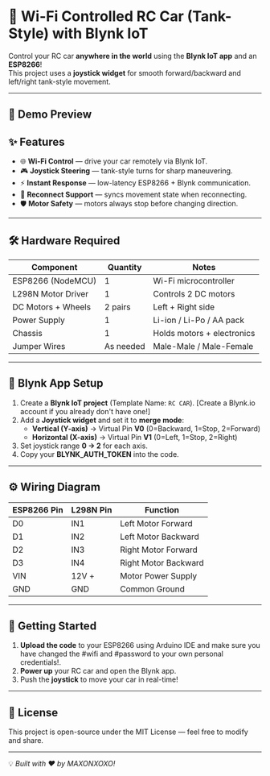 # 🚗 Wi-Fi Controlled RC Car (Tank-Style) with Blynk IoT  

Control your RC car **anywhere in the world** using the **Blynk IoT app** and an **ESP8266**!  
This project uses a **joystick widget** for smooth forward/backward and left/right tank-style movement.  

---
## 📸 Demo Preview  



## ✨ Features  
- 🌐 **Wi-Fi Control** — drive your car remotely via Blynk IoT.  
- 🎮 **Joystick Steering** — tank-style turns for sharp maneuvering.  
- ⚡ **Instant Response** — low-latency ESP8266 + Blynk communication.  
- 🔄 **Reconnect Support** — syncs movement state when reconnecting.  
- 🛡 **Motor Safety** — motors always stop before changing direction.  

---

## 🛠 Hardware Required  

| Component            | Quantity | Notes |
|----------------------|----------|-------|
| ESP8266 (NodeMCU)    | 1        | Wi-Fi microcontroller |
| L298N Motor Driver   | 1        | Controls 2 DC motors |
| DC Motors + Wheels   | 2 pairs  | Left + Right side |
| Power Supply         | 1        | Li-ion / Li-Po / AA pack |
| Chassis              | 1        | Holds motors + electronics |
| Jumper Wires         | As needed | Male-Male / Male-Female |

---

## 📱 Blynk App Setup  

1. Create a **Blynk IoT project** (Template Name: `RC CAR`). [Create a Blynk.io account if you already don't have one!]
2. Add a **Joystick widget** and set it to **merge mode**:  
   - **Vertical (Y-axis)** → Virtual Pin **V0** (0=Backward, 1=Stop, 2=Forward)  
   - **Horizontal (X-axis)** → Virtual Pin **V1** (0=Left, 1=Stop, 2=Right)  
3. Set joystick range **0 → 2** for each axis.  
4. Copy your **BLYNK_AUTH_TOKEN** into the code.

---

## ⚙️ Wiring Diagram  

| ESP8266 Pin | L298N Pin  | Function               |
|-------------|-----------|------------------------|
| D0          | IN1       | Left Motor Forward     |
| D1          | IN2       | Left Motor Backward    |
| D2          | IN3       | Right Motor Forward    |
| D3          | IN4       | Right Motor Backward   |
| VIN         | 12V +     | Motor Power Supply     |
| GND         | GND       | Common Ground          |

---


## 🚀 Getting Started  

1. **Upload the code** to your ESP8266 using Arduino IDE and make sure you have changed the #wifi and #password to your own personal credentials!.
2. **Power up** your RC car and open the Blynk app.  
3. Push the **joystick** to move your car in real-time!  

---


## 📄 License  
This project is open-source under the MIT License — feel free to modify and share.  

---

💡 *Built with ♥ by MAXONXOXO!*  
